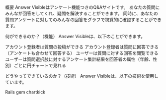 概要
Answer Visibleはアンケート機能つきのQ&Aサイトです。
あなたの質問にみんなが回答をしてくれ、疑問を解決することができます。
同時に、あなたの質問アンケートに対してのみんなの回答をグラフで視覚的に確認することができます。

何ができるのか？（機能）
Answer Visibleは、以下のことができます。

アカウント登録者は質問の投稿ができる
アカウント登録者は質問に回答できる（アンケートも合わせて回答する）
ユーザーは質問に対する回答を閲覧できる
ユーザーは質問選択肢に対するアンケート集計結果を回答者の属性（年齢、性別）ごとに円チャートで見れる

どうやってできているのか？（技術）
Answer Visibleは、以下の技術を使用しています。

Rails
gem chartkick
